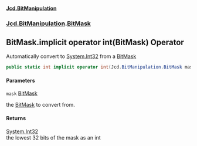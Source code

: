 #### [Jcd.BitManipulation](index.md 'index')
### [Jcd.BitManipulation](Jcd.BitManipulation.md 'Jcd.BitManipulation').[BitMask](Jcd.BitManipulation.BitMask.md 'Jcd.BitManipulation.BitMask')

## BitMask.implicit operator int(BitMask) Operator

Automatically convert to [System.Int32](https://docs.microsoft.com/en-us/dotnet/api/System.Int32 'System.Int32') from a [BitMask](Jcd.BitManipulation.BitMask.md 'Jcd.BitManipulation.BitMask')

```csharp
public static int implicit operator int(Jcd.BitManipulation.BitMask mask);
```
#### Parameters

<a name='Jcd.BitManipulation.BitMask.op_Implicitint(Jcd.BitManipulation.BitMask).mask'></a>

`mask` [BitMask](Jcd.BitManipulation.BitMask.md 'Jcd.BitManipulation.BitMask')

the [BitMask](Jcd.BitManipulation.BitMask.md 'Jcd.BitManipulation.BitMask') to convert from.

#### Returns
[System.Int32](https://docs.microsoft.com/en-us/dotnet/api/System.Int32 'System.Int32')  
the lowest 32 bits of the mask as an int